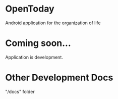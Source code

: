 # OpenToday
Android application for the organization of life

# Coming soon...
Application is development.

# Other Development Docs
"/docs" folder
